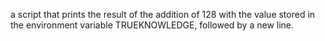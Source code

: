a script that prints the result of the addition of 128 with the value stored in the environment variable TRUEKNOWLEDGE, followed by a new line.

